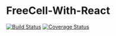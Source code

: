 # FreeCell-With-React

[![Build Status](https://travis-ci.com/ms314006/FreeCell-With-React.svg?branch=master)](https://travis-ci.com/ms314006/FreeCell-With-React)
[![Coverage Status](https://coveralls.io/repos/github/ms314006/FreeCell-With-React/badge.svg?branch=master)](https://coveralls.io/github/ms314006/FreeCell-With-React?branch=master)
